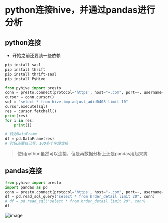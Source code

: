 # python连接hive，并通过pandas进行分析



## python连接

- 开始之前还要装一些依赖

```python
pip install sasl
pip install thrift
pip install thrift-sasl
pip install PyHive
```



```python
from pyhive import presto
conn = presto.connect(protocol='https', host="~.com", port=~, username="你的账号", password="你的密码")
cursor = conn.cursor()
sql = "select * from hive.tmp.adjust_adid0408 limit 10"
cursor.execute(sql)
res = cursor.fetchall()
print(res)
for i in res:
    print(i)

# 转为DataFrame
df = pd.DataFrame(res)
# 列名还要自己写，100多个字段难搞
```



> 使用python虽然可以连接，但是再数据分析上还是pandas用起来爽



## pandas连接

```python
from pyhive import presto
import pandas as pd
conn = presto.connect(protocol='https', host="~.com", port=~, username="#", password="#")
df = pd.read_sql_query("select * from hrder_detail limit 20", conn)
# df = pd.read_sql("select * from hrder_detail limit 20", conn)
df
```

![image](https://user-images.githubusercontent.com/26622879/69540519-be0f4d00-0fc1-11ea-98bb-bb9621e84d94.png)

